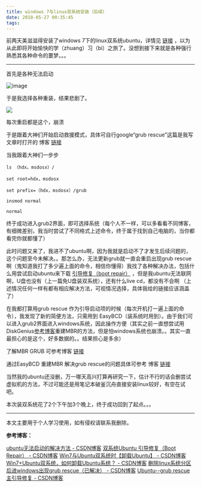 ```yaml
---
title: windows 7与linux双系统安装（后续）
date: 2018-05-27 00:35:45
tags:
---
```

前两天美滋滋得安装了windows 7下的linux双系统ubuntu，详情见 [链接](https://zhuanlan.zhihu.com/p/37277742) ，以为从此即将开始愉快的学（zhuang）习（bi）之旅了。没想到接下来就是各种强行熟悉其各种命令的噩梦。。。

* * *

首先是各种无法启动

![image](http://upload-images.jianshu.io/upload_images/7094266-acbb7fb00b6400ba.jpg?imageMogr2/auto-orient/strip%7CimageView2/2/w/1240)

于是我选择各种重装，结果悲剧了。

![](http://upload-images.jianshu.io/upload_images/7094266-cfe90c6da4aba864.jpg?imageMogr2/auto-orient/strip%7CimageView2/2/w/1240)

每次重启都是这个，崩溃

于是跟着大神们开始启动救援模式，具体可自行google“grub rescue”这篇是我写文章时打开的 博客 [链接](http://link.zhihu.com/?target=https%3A//blog.csdn.net/u012234115/article/details/38110613)

当我跟着大神们一步步
```
ls （hdx，msdosx）/

set root=hdx，msdosx

set prefix=（hdx，msdosx）/grub

insmod normal

normal
```
终于成功进入grub2界面，即可选择系统（每个人不一样，可以多看看不同博客，有细微差别，我当时尝试了不同格式上述命令，终于属于找到自己电脑的，当你都看完你就都懂了）

此时问题又来了，我进不了ubuntu啊，因为我就是启动不了才发生后续问题的，这个问题至今未解决。。那怎么办，无法更新grub就一直会重启出现grub rescue啊（鬼知道我打了多少遍上面的命令，相信你懂得）我找了各种解决办法，包括什么用尝试启动ubuntu来下载 [引导修复（boot repair）](http://link.zhihu.com/?target=https%3A//blog.csdn.net/u012260238/article/details/52713724) ，但是我ubuntu无法联网啊，U盘也没有（上一篇免U盘装双系统），还有什么live cd，都没有不会啊 （上述情况任何一样有都有相应解决方法，可视情况选择，具体我给的链接应该涵盖了）

在我都打算用grub rescue 作为引导启动项的时候（每次开机打一遍上面的命令），我发现了新的简便方法，只需用到 EasyBCD（装系统时用到）。由于我们可以进入grub2界面进入windows系统，因此操作方便（其实之前一直想尝试用 DiskGenius[参考博客](http://link.zhihu.com/?target=https%3A//blog.csdn.net/pkueecser/article/details/6888392)重建MBR的方法，但是怕windows系统也崩溃。。其实一直最担心的是这个，好多数据的。。结果担心是多余）

了解MBR GRUB 可参考博客 [链接](http://link.zhihu.com/?target=https%3A//blog.csdn.net/jscese/article/details/36865449)

通过EasyBCD 重建MBR 解决grub rescue的问题具体可参考 博客 [链接](http://link.zhihu.com/?target=https%3A//blog.csdn.net/xuehuafeiwu123/article/details/78829717)

当然我的ubuntu还没删，万一哪天高兴打算再研究一下，估计不行的话会删尝试虚拟机的方法，不过可能还是用笔记本破釜沉舟直接安装linux较好，有空在试吧。

本次装双系统花了2个下午加3个晚上，终于成功回到了起点。。。

* * *

本文主要用于个人学习使用，如有侵权请联系我删除。

**参考博客：**

[ubuntu无法启动的解决方法 - CSDN博客](https://blog.csdn.net/xqhrs232/article/details/50967886)
[双系统Ubuntu 引导修复（Boot Repair） - CSDN博客](https://blog.csdn.net/u012260238/article/details/52713724)
[Win7与Ubuntu双系统时【卸载Ubuntu】 - CSDN博客](https://blog.csdn.net/pkueecser/article/details/6888392)
[Win7+Ubuntu双系统，如何卸载Ubuntu系统？ - CSDN博客](https://blog.csdn.net/xuehuafeiwu123/article/details/78829717)
[删除linux系统分区后进windows出现grub rescue（已解决） - CSDN博客](https://blog.csdn.net/u012234115/article/details/38110613)
[Ubuntu--grub rescue 主引导修复 - CSDN博客](https://blog.csdn.net/jscese/article/details/36865449)